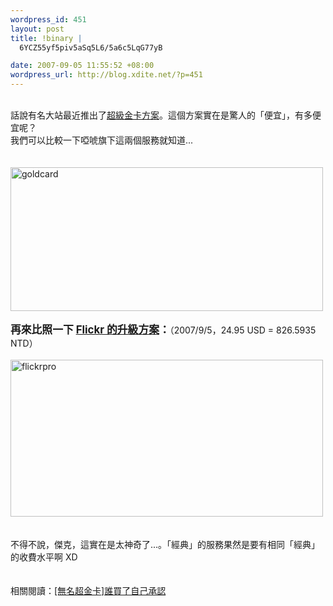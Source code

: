 ```yaml
--- 
wordpress_id: 451
layout: post
title: !binary |
  6YCZ55yf5piv5aSq5L6/5a6c5LqG77yB

date: 2007-09-05 11:55:52 +08:00
wordpress_url: http://blog.xdite.net/?p=451
---
```

<br />話說有名大站最近推出了<a href="http://www.wretch.cc/hala/viewtopic.php?t=408199">超級金卡方案</a>。這個方案實在是驚人的「便宜」，有多便宜呢？<br />我們可以比較一下啞唬旗下這兩個服務就知道...<br /><br /><br /><a href="http://www.wretch.cc/hala/viewtopic.php?t=408199" title="相片分享"><img src="http://farm2.static.flickr.com/1267/1326783480_f6e57672bf.jpg" alt="goldcard" height="230" width="500" /></a><br /><br /><big><b>再來比照一下 <a href="http://www.flickr.com/upgrade/">Flickr 的升級方案</a>：</b></big>（2007/9/5，24.95 USD = 826.5935 NTD）<br /><br /><a href="http://www.flickr.com/upgrade/" title="相片分享"><img src="http://farm2.static.flickr.com/1400/1326783692_0c44bdb0df.jpg" alt="flickrpro" height="251" width="500" /></a><br /><br /><br />不得不說，傑克，這實在是太神奇了...。「經典」的服務果然是要有相同「經典」的收費水平啊 XD<br /><br /><br />相關閱讀：<a href="http://www.wretch.cc/blog/Kennnnnnnnnn&amp;article_id=10806475">[無名超金卡]誰買了自己承認</a><br />
